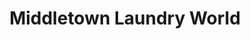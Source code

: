 ---
title: "Middletown Laundry World"
url: /middletown/middletown-laundry-world/
shop: Wäscherei
---